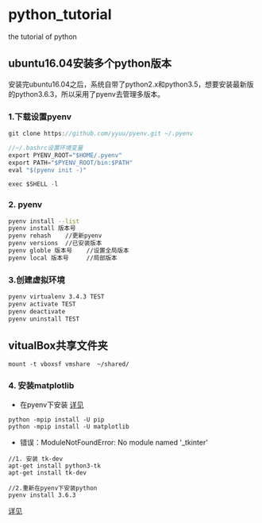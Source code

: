 # python_tutorial
the tutorial of python 

## ubuntu16.04安装多个python版本
安装完ubuntu16.04之后，系统自带了python2.x和python3.5，想要安装最新版的python3.6.3，所以采用了pyenv去管理多版本。
### 1.下载设置pyenv
```c
git clone https://github.com/yyuu/pyenv.git ~/.pyenv

//~/.bashrc设置环境变量
export PYENV_ROOT="$HOME/.pyenv"
export PATH="$PYENV_ROOT/bin:$PATH"
eval "$(pyenv init -)"

exec $SHELL -l
```

### 2. pyenv
```bash
pyenv install --list
pyenv install 版本号
pyenv rehash    //更新pyenv
pyenv versions  //已安装版本
pyenv globle 版本号    //设置全局版本
pyenv local 版本号     //局部版本
```

### 3.创建虚拟环境
```bash
pyenv virtualenv 3.4.3 TEST
pyenv activate TEST
pyenv deactivate
pyenv uninstall TEST
```

## vitualBox共享文件夹
```shell
mount -t vboxsf vmshare  ~/shared/
``` 
### 4. 安装matplotlib
- 在pyenv下安装
[详见](https://matplotlib.org/users/installing.html)
```shell
python -mpip install -U pip
python -mpip install -U matplotlib
```

- 错误：ModuleNotFoundError: No module named '_tkinter'
```shell
//1. 安装 tk-dev
apt-get install python3-tk
apt-get install tk-dev

//2.重新在pyenv下安装python
pyenv install 3.6.3

```
[详见](https://www.imooc.com/article/21754)